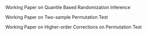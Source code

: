 Working Paper on Quantile Based Randomization Inference

Working Paper on Two-sample Permutation Test

Working Paper on Higher-order Corrections on Permutation Test
